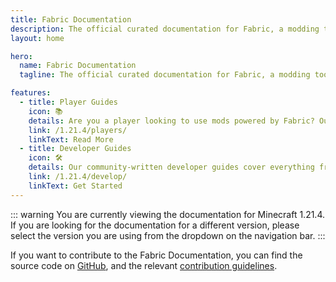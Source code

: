 ```yaml
---
title: Fabric Documentation
description: The official curated documentation for Fabric, a modding toolchain for Minecraft.
layout: home

hero:
  name: Fabric Documentation
  tagline: The official curated documentation for Fabric, a modding toolchain for Minecraft.

features:
  - title: Player Guides
    icon: 📚
    details: Are you a player looking to use mods powered by Fabric? Our player guides have you covered. These guides will help you in downloading, installing, and troubleshooting Fabric mods.
    link: /1.21.4/players/
    linkText: Read More
  - title: Developer Guides
    icon: 🛠️
    details: Our community-written developer guides cover everything from setting up your development environment to advanced topics like rendering and networking.
    link: /1.21.4/develop/
    linkText: Get Started
---
```


::: warning
You are currently viewing the documentation for Minecraft 1.21.4. If you are looking for the documentation for a different version, please select the version you are using from the dropdown on the navigation bar.
:::

If you want to contribute to the Fabric Documentation, you can find the source code on [GitHub](https://github.com/FabricMC/fabric-docs), and the relevant [contribution guidelines](./contributing).
